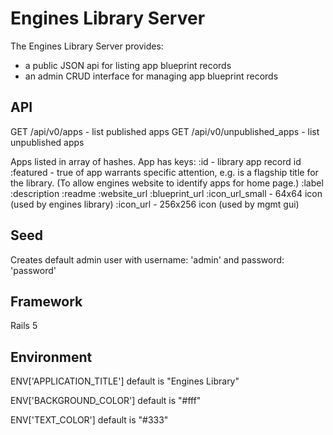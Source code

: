 Engines Library Server
======================

The Engines Library Server provides:
- a public JSON api for listing app blueprint records
- an admin CRUD interface for managing app blueprint records

API
---

GET /api/v0/apps - list published apps
GET /api/v0/unpublished_apps - list unpublished apps

Apps listed in array of hashes.
App has keys:
  :id - library app record id
  :featured - true of app warrants specific attention, e.g. is a flagship title for the library. (To allow engines website to identify apps for home page.)
  :label
  :description
  :readme
  :website_url
  :blueprint_url
  :icon_url_small - 64x64 icon (used by engines library)
  :icon_url - 256x256 icon (used by mgmt gui)

Seed
----

Creates default admin user with username: 'admin' and password: 'password'

Framework
---------

Rails 5

Environment
-----------

ENV['APPLICATION_TITLE']
default is "Engines Library"

ENV['BACKGROUND_COLOR']
default is "#fff"

ENV['TEXT_COLOR']
default is "#333"

